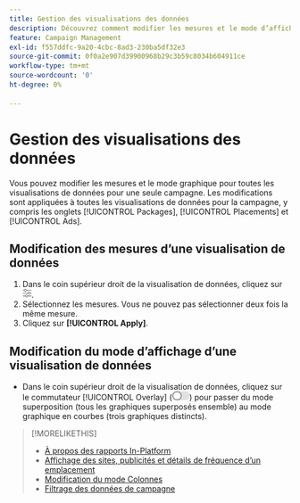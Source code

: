 ```yaml
---
title: Gestion des visualisations des données
description: Découvrez comment modifier les mesures et le mode d’affichage des visualisations de données.
feature: Campaign Management
exl-id: f557ddfc-9a20-4cbc-8ad3-230ba5df32e3
source-git-commit: 0f0a2e907d39900968b29c3b59c8034b604911ce
workflow-type: tm+mt
source-wordcount: '0'
ht-degree: 0%

---
```


# Gestion des visualisations des données

Vous pouvez modifier les mesures et le mode graphique pour toutes les visualisations de données pour une seule campagne. Les modifications sont appliquées à toutes les visualisations de données pour la campagne, y compris les onglets [!UICONTROL Packages], [!UICONTROL Placements] et [!UICONTROL Ads].

## Modification des mesures d’une visualisation de données

1. Dans le coin supérieur droit de la visualisation de données, cliquez sur ![Paramètres](/help/dsp/assets/settings-chart.png).
1. Sélectionnez les mesures.
Vous ne pouvez pas sélectionner deux fois la même mesure.
1. Cliquez sur **[!UICONTROL Apply]**.

## Modification du mode d’affichage d’une visualisation de données

* Dans le coin supérieur droit de la visualisation de données, cliquez sur le commutateur [!UICONTROL Overlay] (![Interrupteur de recouvrement](/help/dsp/assets/overlay.png)) pour passer du mode superposition (tous les graphiques superposés ensemble) au mode graphique en courbes (trois graphiques distincts).

>[!MORELIKETHIS]
>
>* [À propos des rapports In-Platform](campaign-reports-about.md)
>* [Affichage des sites, publicités et détails de fréquence d’un emplacement](placement-details-view.md)
>* [Modification du mode Colonnes](column-view-change.md)
>* [Filtrage des données de campagne](campaign-data-filter.md)

